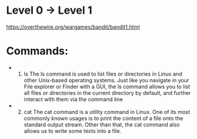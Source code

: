 # Level 0 -> Level 1
https://overthewire.org/wargames/bandit/bandit1.html

# Commands:
* 1. ls
    The ls command is used to list files or directories in Linux and other Unix-based operating systems.
    Just like you navigate in your File explorer or Finder with a GUI, 
    the ls command allows you to list all files or directories in the current directory by default, 
    and further interact with them via the command line

* 2. cat
    The cat command is a utility command in Linux. 
    One of its most commonly known usages is to print the content of a file onto the standard output stream. 
    Other than that, the cat command also allows us to write some texts into a file.

